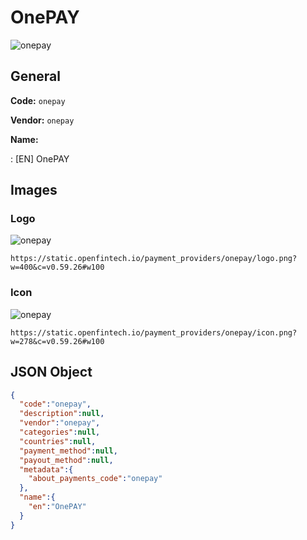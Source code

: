 
# OnePAY 
![onepay](https://static.openfintech.io/payment_providers/onepay/logo.png?w=400&c=v0.59.26#w100)  

## General 
 
**Code:** `onepay` 
 
**Vendor:** `onepay` 
 
**Name:** 
 
:	[EN] OnePAY 
 

## Images 

### Logo 
 
![onepay](https://static.openfintech.io/payment_providers/onepay/logo.png?w=400&c=v0.59.26#w100)  

```
https://static.openfintech.io/payment_providers/onepay/logo.png?w=400&c=v0.59.26#w100
```  

### Icon 
 
![onepay](https://static.openfintech.io/payment_providers/onepay/icon.png?w=278&c=v0.59.26#w100)  

```
https://static.openfintech.io/payment_providers/onepay/icon.png?w=278&c=v0.59.26#w100
```  

## JSON Object 

```json
{
  "code":"onepay",
  "description":null,
  "vendor":"onepay",
  "categories":null,
  "countries":null,
  "payment_method":null,
  "payout_method":null,
  "metadata":{
    "about_payments_code":"onepay"
  },
  "name":{
    "en":"OnePAY"
  }
}
```  
